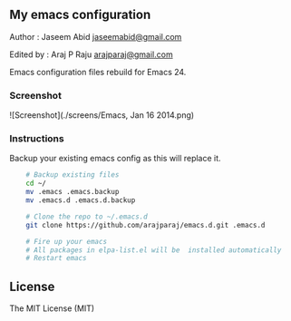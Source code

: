 ## My emacs configuration
Author : Jaseem Abid <jaseemabid@gmail.com>

Edited by : Araj P Raju <arajparaj@gmail.com>

Emacs configuration files rebuild for Emacs 24.

### Screenshot

![Screenshot](./screens/Emacs, Jan 16 2014.png)

### Instructions

Backup your existing emacs config as this will replace it.

```sh
    # Backup existing files
    cd ~/
	mv .emacs .emacs.backup
	mv .emacs.d .emacs.d.backup

	# Clone the repo to ~/.emacs.d
	git clone https://github.com/arajparaj/emacs.d.git .emacs.d

	# Fire up your emacs
	# All packages in elpa-list.el will be  installed automatically
	# Restart emacs
```
## License

The MIT License (MIT)
